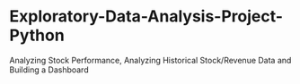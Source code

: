 # Exploratory-Data-Analysis-Project-Python
Analyzing Stock Performance, Analyzing Historical Stock/Revenue Data and Building a Dashboard
